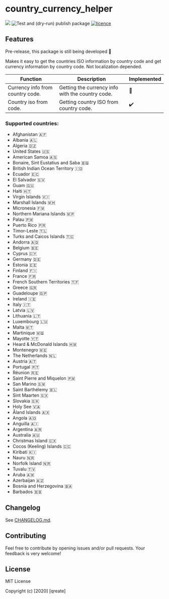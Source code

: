 # country_currency_helper

[![](https://img.shields.io/badge/pub-v0.0.1-brightgreen.svg)](https://pub.dev/packages/country_currency_helper)
![Test and (dry-run) publish package](https://github.com/qreate/country_currency_helper/workflows/Test%20and%20(dry-run)%20publish%20package/badge.svg)
[![licence](https://img.shields.io/badge/licence-MIT-blue.svg)](https://github.com/qreate/country_currency_helper/blob/main/LICENSE.md)

## Features

Pre-release, this package is still being developed 🚧

Makes it easy to get the countries ISO information by country code and get currency information by country code. Not localization depended.

| Function  | Description| Implemented |
|---|---|---|
| Currency info from country code.  | Getting the currency info with the country code. | 🚧 |
| Country iso from code.  | Getting country ISO from country code. | ✔️ |

### Supported countries:

* Afghanistan 🇦🇫
* Albania 🇦🇱
* Algeria 🇩🇿
* United States 🇺🇸
* American Samoa 🇦🇸
* Bonaire, Sint Eustatius and Saba 🇧🇶
* British Indian Ocean Territory 🇮🇴
* Ecuador 🇪🇨
* El Salvador 🇸🇻
* Guam 🇬🇺
* Haiti 🇭🇹
* Virgin Islands 🇻🇮
* Marshall Islands 🇲🇭
* Micronesia 🇫🇲
* Northern Mariana Islands 🇲🇵
* Palau 🇵🇼
* Puerto Rico 🇵🇷
* Timor-Leste 🇹🇱
* Turks and Caicos Islands 🇹🇨
* Andorra 🇦🇩
* Belgium 🇧🇪
* Cyprus 🇨🇾
* Germany 🇩🇪
* Estonia 🇪🇪
* Finland 🇫🇮
* France 🇫🇷
* French Southern Territories 🇹🇫
* Greece 🇬🇷
* Guadeloupe 🇬🇵
* Ireland 🇮🇪
* Italy 🇮🇹
* Latvia 🇱🇻
* Lithuania 🇱🇹
* Luxembourg 🇱🇺
* Malta 🇲🇹
* Martinique 🇲🇶
* Mayotte 🇾🇹
* Heard & McDonald Islands 🇭🇲
* Montenegro 🇲🇪
* The Netherlands 🇳🇱
* Austria 🇦🇹
* Portugal 🇵🇹
* Réunion 🇷🇪
* Saint Pierre and Miquelon 🇵🇲
* San Marino 🇸🇲
* Saint Barthélemy 🇧🇱
* Sint Maarten 🇸🇽
* Slovakia 🇸🇰
* Holy See 🇻🇦
* Åland Islands 🇦🇽
* Angola 🇦🇴
* Anguilla 🇦🇮
* Argentina 🇦🇷
* Australia 🇦🇺
* Christmas Island 🇨🇽
* Cocos (Keeling) Islands 🇨🇨
* Kiribati 🇰🇮
* Nauru 🇳🇷
* Norfolk Island 🇳🇷
* Tuvalu 🇹🇻
* Aruba 🇦🇼
* Azerbaijan 🇦🇿
* Bosnia and Herzegovina 🇧🇦
* Barbados 🇧🇧

## Changelog

See [CHANGELOG.md](CHANGELOG.md).

## Contributing

Feel free to contribute by opening issues and/or pull requests. Your feedback is very welcome!

## License

MIT License

Copyright (c) [2020] [qreate]
